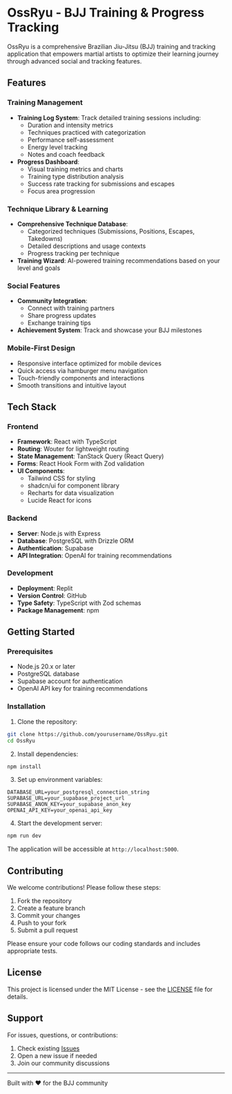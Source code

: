# OssRyu - BJJ Training & Progress Tracking

OssRyu is a comprehensive Brazilian Jiu-Jitsu (BJJ) training and tracking application that empowers martial artists to optimize their learning journey through advanced social and tracking features.

## Features

### Training Management
- **Training Log System**: Track detailed training sessions including:
  - Duration and intensity metrics
  - Techniques practiced with categorization
  - Performance self-assessment
  - Energy level tracking
  - Notes and coach feedback
- **Progress Dashboard**: 
  - Visual training metrics and charts
  - Training type distribution analysis
  - Success rate tracking for submissions and escapes
  - Focus area progression

### Technique Library & Learning
- **Comprehensive Technique Database**:
  - Categorized techniques (Submissions, Positions, Escapes, Takedowns)
  - Detailed descriptions and usage contexts
  - Progress tracking per technique
- **Training Wizard**: AI-powered training recommendations based on your level and goals

### Social Features
- **Community Integration**:
  - Connect with training partners
  - Share progress updates
  - Exchange training tips
- **Achievement System**: Track and showcase your BJJ milestones

### Mobile-First Design
- Responsive interface optimized for mobile devices
- Quick access via hamburger menu navigation
- Touch-friendly components and interactions
- Smooth transitions and intuitive layout

## Tech Stack

### Frontend
- **Framework**: React with TypeScript
- **Routing**: Wouter for lightweight routing
- **State Management**: TanStack Query (React Query)
- **Forms**: React Hook Form with Zod validation
- **UI Components**: 
  - Tailwind CSS for styling
  - shadcn/ui for component library
  - Recharts for data visualization
  - Lucide React for icons

### Backend
- **Server**: Node.js with Express
- **Database**: PostgreSQL with Drizzle ORM
- **Authentication**: Supabase
- **API Integration**: OpenAI for training recommendations

### Development
- **Deployment**: Replit
- **Version Control**: GitHub
- **Type Safety**: TypeScript with Zod schemas
- **Package Management**: npm

## Getting Started

### Prerequisites
- Node.js 20.x or later
- PostgreSQL database
- Supabase account for authentication
- OpenAI API key for training recommendations

### Installation

1. Clone the repository:
```bash
git clone https://github.com/yourusername/OssRyu.git
cd OssRyu
```

2. Install dependencies:
```bash
npm install
```

3. Set up environment variables:
```env
DATABASE_URL=your_postgresql_connection_string
SUPABASE_URL=your_supabase_project_url
SUPABASE_ANON_KEY=your_supabase_anon_key
OPENAI_API_KEY=your_openai_api_key
```

4. Start the development server:
```bash
npm run dev
```

The application will be accessible at `http://localhost:5000`.

## Contributing

We welcome contributions! Please follow these steps:

1. Fork the repository
2. Create a feature branch
3. Commit your changes
4. Push to your fork
5. Submit a pull request

Please ensure your code follows our coding standards and includes appropriate tests.

## License

This project is licensed under the MIT License - see the [LICENSE](LICENSE) file for details.

## Support

For issues, questions, or contributions:
1. Check existing [Issues](https://github.com/yourusername/OssRyu/issues)
2. Open a new issue if needed
3. Join our community discussions

---

Built with ❤️ for the BJJ community